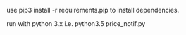 use pip3 install -r requirements.pip to install dependencies.

run with python 3.x i.e. python3.5 price_notif.py
